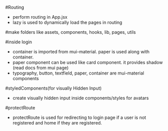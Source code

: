 #Routing 
- perform routing in App.jsx
- lazy is used to dynamically load the pages in routing

#make folders like assets, components, hooks, lib, pages, utils 

#inside login 
- container is imported from mui-material. paper is used along with container.
- paper component can be used like card component. it provides shadow (read docs from mui page)
- typography, button, textfield, paper, container are mui-material components

#styledComponents(for visually Hidden Input)
- create visually hidden input inside components/styles for avatars

#protectRoute
- protectRoute is used for redirecting to login page if a user is not registered and home if they are registered.

